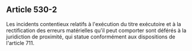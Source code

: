 Article 530-2
----
Les incidents contentieux relatifs à l'exécution du titre exécutoire et à la
rectification des erreurs matérielles qu'il peut comporter sont déférés à la
juridiction de proximité, qui statue conformément aux dispositions de l'article
711.
